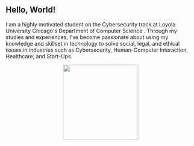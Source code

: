 ## Hello, World!

I am a highly motivated student on the Cybersecurity track at Loyola University Chicago's Department of Computer Science . Through my studies and experiences, I've become passionate about using my knowledge and skillset in technology to solve social, legal, and ethical issues in industries such as Cybersecurity, Human-Computer Interaction, Healthcare, and Start-Ups.

<p align="center">
  <img width="200" height="200" src="https://avatars2.githubusercontent.com/u/45646815?s=400&u=a7211a3e1383ae0a9e09127f4cb8d03fbe51f8db&v=4">
</p>
